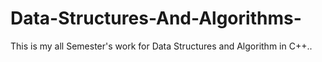 # Data-Structures-And-Algorithms-
This is my all Semester's work for Data Structures and Algorithm in C++..
